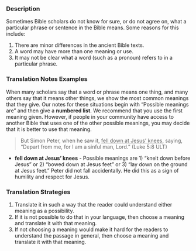 
### Description

Sometimes Bible scholars do not know for sure, or do not agree on, what a particular phrase or sentence in the Bible means. Some reasons for this include:

1. There are minor differences in the ancient Bible texts.
1. A word may have more than one meaning or use.
1. It may not be clear what a word (such as a pronoun) refers to in a particular phrase.

### Translation Notes Examples

When many scholars say that a word or phrase means one thing, and many others say that it means other things, we show the most common meanings that they give. Our notes for these situations begin with “Possible meanings are” and then give a **numbered list**. We recommend that you use the first meaning given. However, if people in your community have access to another Bible that uses one of the other possible meanings, you may decide that it is better to use that meaning.

> But Simon Peter, when he saw it, <u>fell down at Jesus’ knees</u>, saying, “Depart from me, for I am a sinful man, Lord.” (Luke 5:8 ULT)

* **fell down at Jesus’ knees** - Possible  meanings are 1) “knelt down before Jesus” or 2) “bowed down at Jesus feet” or 3) “lay down on the ground at Jesus feet.” Peter did not fall accidentally. He did this as a sign of humility and respect for Jesus.

### Translation Strategies

1. Translate it in such a way that the reader could understand either meaning as a possibility.
1. If it is not possible to do that in your language, then choose a meaning and translate it with that meaning.
1. If not choosing a meaning would make it hard for the readers to understand the passage in general, then choose a meaning and translate it with that meaning.

